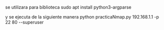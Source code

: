 se utilizara para biblioteca sudo apt install python3-argparse


y se ejecuta de la siguiente manera python practicaNmap.py 192.168.1.1 -p 22 80 --superuser

